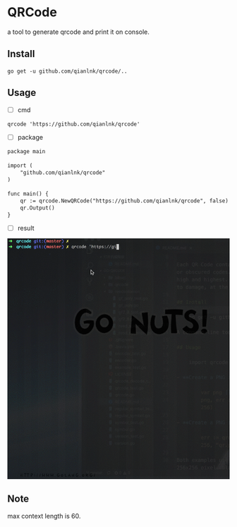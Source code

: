 # QRCode

a tool to generate qrcode and print it on console.

## Install

```shell
go get -u github.com/qianlnk/qrcode/..
```

## Usage

* [ ] cmd

```shell
qrcode 'https://github.com/qianlnk/qrcode'
```

* [ ] package

```golang
package main

import (
	"github.com/qianlnk/qrcode"
)

func main() {
	qr := qrcode.NewQRCode("https://github.com/qianlnk/qrcode", false)
	qr.Output()
}

```

* [ ] result

![](qrcode.gif)

## Note

max context length is 60.

